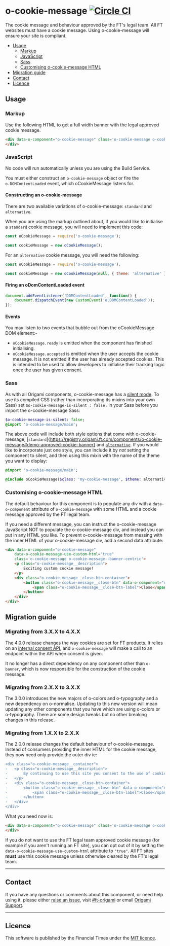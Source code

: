 o-cookie-message [![Circle CI](https://circleci.com/gh/Financial-Times/o-cookie-message/tree/master.svg?style=svg)](https://circleci.com/gh/Financial-Times/o-cookie-message/tree/master)
=================

The cookie message and behaviour approved by the FT's legal team.
All FT websites must have a cookie message. Using o-cookie-message will ensure your site is compliant.

- [Usage](#usage)
	- [Markup](#markup)
	- [JavaScript](#javascript)
	- [Sass](#sass)
	- [Customising o-cookie-message HTML](customising-o-cookie-message-html)
- [Migration guide](#migration-guide)
- [Contact](#contact)
- [Licence](#licence)

## Usage

### Markup

Use the following HTML to get a full width banner with the legal approved cookie message.

```html
<div data-o-component="o-cookie-message" class='o-cookie-message o-cookie-message--banner-centric'>
</div>
```

### JavaScript

No code will run automatically unless you are using the Build Service.

You must either construct an `o-cookie-message` object or fire the `o.DOMContentLoaded` event, which oCookieMessage listens for.

#### Constructing an o-cookie-message

There are two available variations of o-cookie-message: `standard` and `alternative`.

When you are using the markup outlined about, if you would like to initialise a `standard` cookie message, you will need to implement this code:
```js
const oCookieMessage = require('o-cookie-message');

const cookieMessage = new oCookieMessage();
```

For an `alternative` cookie message, you will need the following:
```js
const oCookieMessage = require('o-cookie-message');

const cookieMessage = new oCookieMessage(null, { theme: 'alternative' });
```

#### Firing an oDomContentLoaded event

```js
document.addEventListener('DOMContentLoaded', function() {
	document.dispatchEvent(new CustomEvent('o.DOMContentLoaded'));
});
```

#### Events

You may listen to two events that bubble out from the oCookieMessage DOM element:-

- `oCookieMessage.ready` is emitted when the component has finished initialising.
- `oCookieMessage.accepted` is emitted when the user accepts the cookie message. It is not emitted if the user has already accepted cookies. This is intended to be used to allow developers to initialise their tracking logic once the user has given consent.

### Sass

As with all Origami components, o-cookie-message has a [silent mode](http://origami.ft.com/docs/syntax/scss/#silent-styles). To use its compiled CSS (rather than incorporating its mixins into your own Sass) set `$o-cookie-message-is-silent : false;` in your Sass before you import the o-cookie-message Sass:

```sass
$o-cookie-message-is-silent: false;
@import 'o-cookie-message/main';
```

The above code will include both style options that come with o-cookie-message; [`standard`]{https://registry.origami.ft.com/components/o-cookie-message#demo-approved-cookie-banner} and [`alternative`](https://registry.origami.ft.com/components/o-cookie-message#demo-approved-alternative-cookie-banner). If you would like to incorporate just one style, you can include it by _not_ setting the component to silent, and then using this mixin with the name of the theme you want to display:

```sass
@import 'o-cookie-message/main';

@include oCookieMessage($class: 'my-cookie-message', $theme: alternative);
```

### Customising o-cookie-message HTML

The default behaviour for this component is to populate any div with a `data-o-component` attribute of `o-cookie-message` with some HTML and a cookie message approved by the FT legal team.

If you need a different message, you can instruct the o-cookie-message JavaScript NOT to populate the o-cookie-message div, and instead you can put in any HTML you like.
To prevent o-cookie-message from messing with the inner HTML of your o-cookie-message div, add a second data attribute:

```html
<div data-o-component="o-cookie-message"
	data-o-cookie-message-use-custom-html="true"
	class='o-cookie-message o-cookie-message--banner-centric'>
	<p class="o-cookie-message__description">
		Exciting custom cookie message!
	</p>
	<div class="o-cookie-message__close-btn-container">
		<button class="o-cookie-message__close-btn" data-o-component="o-cookie-message-close">
			<span class="o-cookie-message__close-btn-label">Close</span>
		</button>
	</div>
</div>
```

## Migration guide
### Migrating from 3.X.X to 4.X.X
The 4.0.0 release changes the way cookies are set for FT products. It relies on an [internal consent API](https://github.com/Financial-Times/next-consent-proxy/), and `o-cookie-message` will make a call to an endpoint within the API when consent is given.

It no longer has a direct dependency on any component other than `o-banner`, which is now responsible for the construction of the cookie message.

### Migrating from 2.X.X to 3.X.X
The 3.0.0 introduces the new majors of o-colors and o-typography and a new dependency on o-normalise. Updating to this new version will mean updating any other components that you have which are using o-colors or o-typography.
There are some design tweaks but no other breaking changes in this release.

### Migrating from 1.X.X to 2.X.X

The 2.0.0 release changes the default behaviour of o-cookie-message. Instead of consumers providing the inner HTML for the cookie message, they now need only provide the outer div ie:

```diff
<div class="o-cookie-message__container">
-	<p class="o-cookie-message__description">
-		By continuing to use this site you consent to the use of cookies on your device as described in our <a href="http://help.ft.com/tools-services/how-the-ft-manages-cookies-on-its-websites/">cookie policy</a> unless you have disabled them. You can change your <a href="http://help.ft.com/help/legal-privacy/cookies/how-to-mange-cookies/">cookie settings</a> at any time but parts of our site will not function correctly without them.
-	</p>
-	<div class="o-cookie-message__close-btn-container">
-		<button class="o-cookie-message__close-btn" data-o-component="o-cookie-message-close">
-			<span class="o-cookie-message__close-btn-label">Close</span>
-		</button>
-	</div>
</div>
```

What you need now is:

```html
<div data-o-component="o-cookie-message" class='o-cookie-message o-cookie-message--banner-centric'>
</div>
```

If you do not want to use the FT legal team approved cookie message (for example if you aren't running an FT site), you can opt out of it by setting the `data-o-cookie-message-use-custom-html` attribute to `"true"`. All FT sites **must** use this cookie message unless otherwise cleared by the FT's legal team.

---

## Contact

If you have any questions or comments about this component, or need help using it, please either [raise an issue](https://github.com/Financial-Times/o-cookie-message/issues), visit [#ft-origami](https://financialtimes.slack.com/messages/ft-origami/) or email [Origami Support](mailto:origami-support@ft.com).

----

## Licence

This software is published by the Financial Times under the [MIT licence](http://opensource.org/licenses/MIT).
